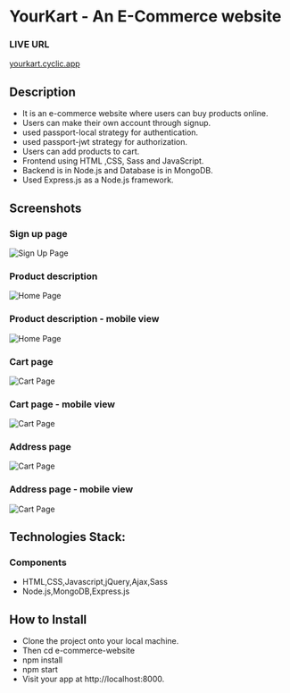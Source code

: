 # YourKart - An E-Commerce website

### LIVE URL
[yourkart.cyclic.app](https://yourkart.cyclic.app)

## Description
* It is an e-commerce website where users can buy products online.
* Users can make their own account through signup.
* used passport-local strategy for authentication.
* used passport-jwt strategy for authorization.
* Users can add products to cart.
* Frontend using HTML ,CSS, Sass and JavaScript.
* Backend is in Node.js and Database is in MongoDB.
* Used Express.js as a Node.js framework.
## Screenshots

### Sign up page
![Sign Up Page](uploads/yourkart_screenshots/sign_up_page.PNG "Sign Up Page")

### Product description
![Home Page](uploads/yourkart_screenshots/product_description.PNG "Product description")

### Product description - mobile view
![Home Page](uploads/yourkart_screenshots/product_description_mobile.PNG "Product description - mobile view")

### Cart page
![Cart Page](uploads/yourkart_screenshots/cartpage.PNG "Cart page")

### Cart page - mobile view
![Cart Page](uploads/yourkart_screenshots/cartpage_mobile.PNG  "Cart page - mobile view")

### Address page
![Cart Page](uploads/yourkart_screenshots/delivery_address_page.PNG  "Address page ")

### Address page - mobile view
![Cart Page](uploads/yourkart_screenshots/delivery_address_page_mobile.PNG  "Address page - mobile view")

## Technologies Stack:

### Components
* HTML,CSS,Javascript,jQuery,Ajax,Sass
* Node.js,MongoDB,Express.js

## How to Install

* Clone the project onto your local machine.
* Then cd e-commerce-website
* npm install
* npm start
* Visit your app at http://localhost:8000.



